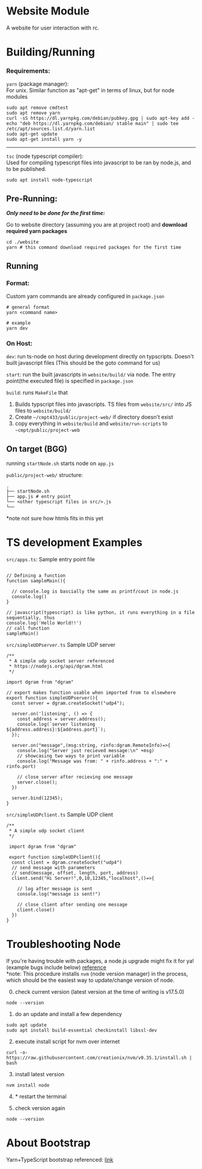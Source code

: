 # Website Module

A website for user interaction with rc.

# Building/Running

### **Requirements:**
`yarn` (package manager):  
For unix. Similar function as "apt-get" in terms of linux, but for node modules
```
sudo apt remove cmdtest
sudo apt remove yarn
curl -sS https://dl.yarnpkg.com/debian/pubkey.gpg | sudo apt-key add -
echo "deb https://dl.yarnpkg.com/debian/ stable main" | sudo tee /etc/apt/sources.list.d/yarn.list
sudo apt-get update
sudo apt-get install yarn -y
```

---
`tsc` (node typescript compiler):  
Used for compiling typescript files into javascript to be ran by node.js, and to be published.
```
sudo apt install node-typescript
```

## **Pre-Running:**

___Only need to be done for the first time:___ 

Go to website directory (assuming you are at project root) and **download required yarn packages**
```
cd ./website
yarn # this command download required packages for the first time
```

## **Running**
### **Format:**
Custom yarn commands are already configured in `package.json`

```
# general format
yarn <command name>

# example
yarn dev
```

### **On Host:**

`dev`: run ts-node on host during development directly on typscripts. Doesn't built javascript files (This should be the goto command for us)

`start`: run the built javascripts in `website/build/` via node. The entry point(the executed file) is specified in `package.json`

`build`: runs `MakeFile` that  
1. Builds typscript files into javascripts. TS files from `website/src/` into JS files to `website/build/`
2. Create `~/cmpt433/public/project-web/` if directory doesn't exist
3. copy everything in `website/build` and `website/run-scripts` to `~cmpt/public/project-web`

## **On target (BGG)**
running `startNode.sh` starts node on `app.js`

`public/project-web/` structure:
```
.
├── startNode.sh
├── app.js # entry point
└── <other typescript files in src/>.js
└── 
```
*note not sure how htmls fits in this yet



# TS development Examples
`src/apps.ts`: Sample entry point file 
```

// Defining a function
function sampleMain(){

  // console.log is bascially the same as printf/cout in node.js
  console.log()
} 

// javascript(typescript) is like python, it runs everything in a file sequentially, thus
console.log('Hello World!!')
// call function
sampleMain()
```
`src/simpleUDPserver.ts` Sample UDP server
```
/**
 * A simple udp socket server referenced
 * https://nodejs.org/api/dgram.html
 */

import dgram from "dgram"

// export makes function usable when imported from to elsewhere
export function simpleUDPserver(){
  const server = dgram.createSocket("udp4");

  server.on('listening', () => {
    const address = server.address();
    console.log(`server listening ${address.address}:${address.port}`);
  });

  server.on("message",(msg:string, rinfo:dgram.RemoteInfo)=>{
    console.log("Server just recieved message:\n" +msg)
    // showcasing two ways to print variable
    console.log("Message was from: " + rinfo.address + ":" + rinfo.port)

    // close server after recieving one message
    server.close();
  })

  server.bind(12345);
}
```

`src/simpleUDPclient.ts` Sample UDP client

```
/**
 * A simple udp socket client
 */

 import dgram from "dgram"

 export function simpleUDPclient(){
  const client = dgram.createSocket("udp4")
  // send message with parameters
  // send(message, offset, length, port, address)
  client.send("Hi Server!",0,10,12345,"localhost",()=>{

    // log after message is sent
    console.log("message is sent!")

    // close client after sending one message
    client.close()
  })
}
```

# Troubleshooting Node
If you're having trouble with packages, a node.js upgrade might fix it for ya! (example bugs include below) [reference](https://www.esparkinfo.com/how-to-update-node-js-to-latest-version.html)   
\*note: This procedure installs `nvm` (node version manager) in the process, which should be the easiest way to update/change version of node.

0. check current version (latest version at the time of writing is v17.5.0)
```
node --version
```

1. do an update and install a few dependency
```
sudo apt update
sudo apt install build-essential checkinstall libssl-dev
```
2. execute install script for nvm over internet
```
curl -o- https://raw.githubusercontent.com/creationix/nvm/v0.35.1/install.sh | bash
```
3. install latest version
```
nvm install node
```
4. \* restart the terminal

5. check version again
```
node --version
```


# About Bootstrap
Yarn+TypeScript bootstrap referenced: [link](https://losikov.medium.com/part-1-project-initial-setup-typescript-node-js-31ba3aa7fbf1)  

